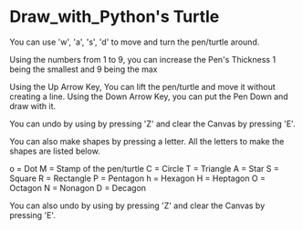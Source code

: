 # Draw_with_Python's Turtle

You can use 'w', 'a', 's', 'd' to move and turn the pen/turtle around.

Using the numbers from 1 to 9, you can increase the Pen's Thickness 1 being the smallest and 9 being the max

Using the Up Arrow Key, You can lift the pen/turtle and move it without creating a line. Using the Down Arrow Key, you can put the Pen Down and draw with it. 

You can undo by using by pressing 'Z' and clear the Canvas by pressing 'E'.

You can also make shapes by pressing a letter. All the letters to make the shapes are listed below.

o = Dot
M = Stamp of the pen/turtle
C = Circle
T = Triangle
A = Star
S = Square
R = Rectangle
P = Pentagon
h = Hexagon
H = Heptagon
O = Octagon
N = Nonagon
D = Decagon

You can also undo by using by pressing 'Z' and clear the Canvas by pressing 'E'.
